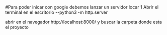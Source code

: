 #Para poder inicar con google 
debemos lanzar un servidor locar
1 Abrir el terminal en el escritorio
 --python3 -m http.server
 
 abrir en el navegador
http://localhost:8000/
y buscar la carpeta donde esta el proyecto
